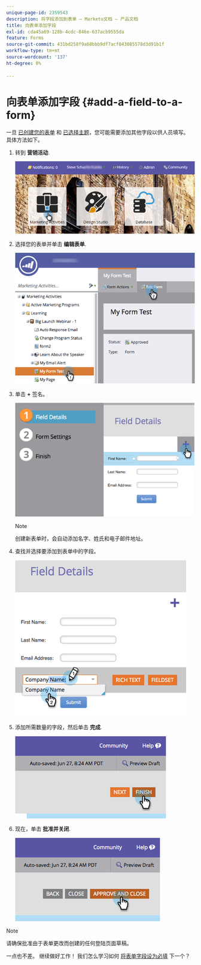```yaml
---
unique-page-id: 2359543
description: 将字段添加到表单 — Marketo文档 — 产品文档
title: 向表单添加字段
exl-id: cda45a69-128b-4cdc-846e-637acb9555da
feature: Forms
source-git-commit: 431bd258f9a68bbb9df7acf043085578d3d91b1f
workflow-type: tm+mt
source-wordcount: '137'
ht-degree: 0%

---
```


# 向表单添加字段 {#add-a-field-to-a-form}

一旦 [已创建您的表单](/help/marketo/product-docs/demand-generation/forms/creating-a-form/create-a-form.md) 和 [已选择主题](/help/marketo/product-docs/demand-generation/forms/creating-a-form/select-a-form-theme.md)，您可能需要添加其他字段以供人员填写。 具体方法如下。

1. 转到 **营销活动**.

   ![](assets/login-marketing-activities-2.png)

1. 选择您的表单并单击 **编辑表单**.

   ![](assets/editform-1.png)

1. 单击 **+** 签名。

   ![](assets/image2014-9-15-17-18-17.png)

   >[!NOTE]
   >
   >创建新表单时，会自动添加名字、姓氏和电子邮件地址。

1. 查找并选择要添加到表单中的字段。

   ![](assets/image2014-9-15-17-3a18-3a26.png)

1. 添加所需数量的字段，然后单击 **完成**.

   ![](assets/image2014-9-15-17-3a18-3a35.png)

1. 现在，单击 **批准并关闭**.

   ![](assets/image2014-9-15-17-3a18-3a43.png)

>[!NOTE]
>
>请确保批准由于表单更改而创建的任何登陆页面草稿。

一点也不差。 继续做好工作！ 我们怎么学习如何 [将表单字段设为必填](/help/marketo/product-docs/demand-generation/forms/creating-a-form/make-a-form-field-required.md) 下一个？
